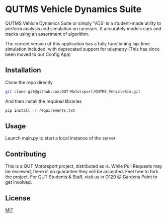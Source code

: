 # QUTMS Vehicle Dynamics Suite

QUTMS Vehicle Dynamics Suite or simply 'VDS' is a student-made utility to perform analysis and simulation on racecars. It accurately models cars and tracks using an assortment of algorithm.

The current version of this application has a fully functioning lap-time simulation included, with deprecated support for telemetry (This has since been moved to our Config App)

## Installation

Clone the repo directly

```bash
git clone git@github.com:QUT-Motorsport/QUTMS_VehicleSim.git
```

And then install the required libraries

```bash
pip install -r requirements.txt
```

## Usage

Launch main.py to start a local instance of the server

## Contributing
This is a QUT Motorsport project, distributed as is. While Pull Requests may be reviewed, there is no guarantee they will be accepted. Feel free to fork the project. For QUT Students & Staff, visit us in O120 @ Gardens Point to get involved.

## License
[MIT](https://choosealicense.com/licenses/mit/)
